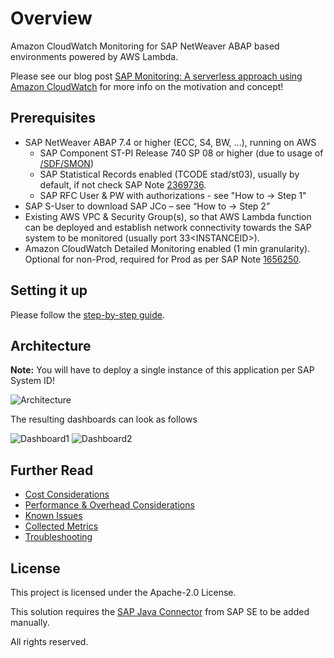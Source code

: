 # Overview

Amazon CloudWatch Monitoring for SAP NetWeaver ABAP based environments powered by AWS Lambda.

Please see our blog post [SAP Monitoring: A serverless approach using Amazon CloudWatch](https://amazon.awsapps.com/workdocs/index.html#/document/151c381cb0ac16d54cc0b5b5c42a0cb78558a42fd8d32515b82223bd67aecd34) for more info on the motivation and concept!

## Prerequisites

- SAP NetWeaver ABAP 7.4 or higher (ECC, S4, BW, ...), running on AWS
  - SAP Component ST-PI Release 740 SP 08 or higher (due to usage of [/SDF/SMON](https://wiki.scn.sap.com/wiki/display/CPP/All+about+SMON))
  - SAP Statistical Records enabled (TCODE stad/st03), usually by default, if not check SAP Note [2369736](https://launchpad.support.sap.com/#/notes/0002369736).
  - SAP RFC User & PW with authorizations - see "How to -> Step 1"
- SAP S-User to download SAP JCo – see “How to -> Step 2”
- Existing AWS VPC & Security Group(s), so that AWS Lambda function can be deployed and establish network connectivity towards the SAP system to be monitored (usually port 33\<INSTANCEID\>).
-	Amazon CloudWatch Detailed Monitoring enabled (1 min granularity). Optional for non-Prod, required for Prod as per SAP Note [1656250](https://launchpad.support.sap.com/#/notes/1656250).

## Setting it up

Please follow the [step-by-step guide](docs/0_How_to_setup.md).

## Architecture

**Note:** You will have to deploy a single instance of this application per SAP System ID!

![Architecture](https://github.com/aws-samples/amazon-cloudwatch-monitor-for-sap-netweaver/blob/master/assets/arch.png?raw=true)

The resulting dashboards can look as follows  

![Dashboard1](https://github.com/aws-samples/amazon-cloudwatch-monitor-for-sap-netweaver/blob/master/assets/cw_dashboard1.png?raw=true)
![Dashboard2](https://github.com/aws-samples/amazon-cloudwatch-monitor-for-sap-netweaver/blob/master/assets/cw_dashboard2.png?raw=true)

## Further Read

- [Cost Considerations](docs/Cost_Considerations.md)  
- [Performance & Overhead Considerations](docs/Performance_Considerations.md)  
- [Known Issues](docs/Known_Issues.md)  
- [Collected Metrics](docs/Metrics.md)  
- [Troubleshooting](docs/Troubleshooting.md)  

## License

This project is licensed under the Apache-2.0 License.

This solution requires the [SAP Java Connector](https://support.sap.com/en/product/connectors.html) from SAP SE to be added manually.
  
All rights reserved.